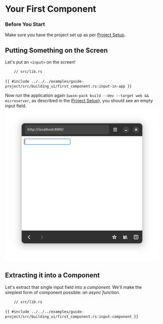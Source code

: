 # Your First Component

### Before You Start

Make sure you have the project set up as per [Project Setup](../preparations/3-project-setup.md).

## Putting Something on the Screen

Let's put an `<input>` on the screen!

```rust,noplayground
	// src/lib.rs

{{ #include ../../../examples/guide-project/src/building_ui/first_component.rs:input-in-app }}
```
Now run the application again
(`wasm-pack build --dev --target web && microserver`, as described in the
[Project Setup](../preparations/3-project-setup.md)),
you should see an empty input field.
![A webpage with just an empty input field](./1-input.png)

## Extracting it into a Component
Let's extract that single input field into a *component*.
We'll make the simplest form of component possible: *an async function*.

```rust,noplayground
	// src/lib.rs

{{ #include ../../../examples/guide-project/src/building_ui/first_component.rs:input-component }}
```